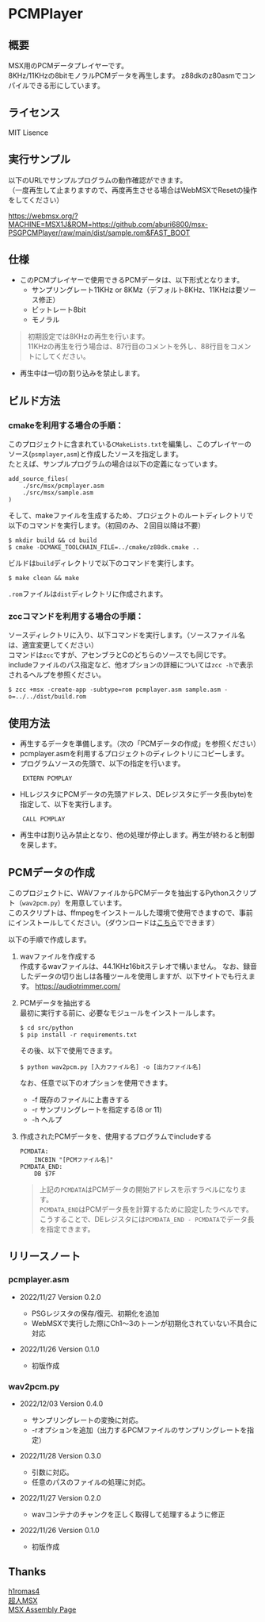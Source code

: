 # PCMPlayer

## 概要

MSX用のPCMデータプレイヤーです。  
8KHz/11KHzの8bitモノラルPCMデータを再生します。
z88dkのz80asmでコンパイルできる形にしています。  

## ライセンス

MIT Lisence

## 実行サンプル

以下のURLでサンプルプログラムの動作確認ができます。  
（一度再生して止まりますので、再度再生させる場合はWebMSXでResetの操作をしてください）

https://webmsx.org/?MACHINE=MSX1J&ROM=https://github.com/aburi6800/msx-PSGPCMPlayer/raw/main/dist/sample.rom&FAST_BOOT

## 仕様

- このPCMプレイヤーで使用できるPCMデータは、以下形式となります。  
    - サンプリングレート11KHz or 8KMz（デフォルト8KHz、11KHzは要ソース修正）
    - ビットレート8bit
    - モノラル
> 初期設定では8KHzの再生を行います。  
> 11KHzの再生を行う場合は、87行目のコメントを外し、88行目をコメントにしてください。
- 再生中は一切の割り込みを禁止します。

## ビルド方法

### cmakeを利用する場合の手順：

このプロジェクトに含まれている`CMakeLists.txt`を編集し、このプレイヤーのソース(`psmplayer,asm`)と作成したソースを指定します。  
たとえば、サンプルプログラムの場合は以下の定義になっています。  
```
add_source_files(
    ./src/msx/pcmplayer.asm
    ./src/msx/sample.asm
)
```

そして、makeファイルを生成するため、プロジェクトのルートディレクトリで以下のコマンドを実行します。（初回のみ、２回目以降は不要）
```
$ mkdir build && cd build
$ cmake -DCMAKE_TOOLCHAIN_FILE=../cmake/z88dk.cmake ..
```

ビルドは`build`ディレクトリで以下のコマンドを実行します。
```
$ make clean && make
```

`.rom`ファイルは`dist`ディレクトリに作成されます。

### zccコマンドを利用する場合の手順：

ソースディレクトリに入り、以下コマンドを実行します。（ソースファイル名は、適宜変更してください）  
コマンドは`zcc`ですが、アセンブラとCのどちらのソースでも同じです。  
includeファイルのパス指定など、他オプションの詳細については`zcc -h`で表示されるヘルプを参照ください。  
```
$ zcc +msx -create-app -subtype=rom pcmplayer.asm sample.asm -o=../../dist/build.rom 
```

## 使用方法

- 再生するデータを準備します。（次の「PCMデータの作成」を参照ください）
- pcmplayer.asmを利用するプロジェクトのディレクトリにコピーします。
- プログラムソースの先頭で、以下の指定を行います。
```
    EXTERN PCMPLAY
```
- HLレジスタにPCMデータの先頭アドレス、DEレジスタにデータ長(byte)を指定して、以下を実行します。
```
    CALL PCMPLAY
```
- 再生中は割り込み禁止となり、他の処理が停止します。再生が終わると制御を戻します。

## PCMデータの作成

このプロジェクトに、WAVファイルからPCMデータを抽出するPythonスクリプト（`wav2pcm.py`）を用意しています。  
このスクリプトは、ffmpegをインストールした環境で使用できますので、事前にインストールしてください。（ダウンロードは[こちら](https://ffmpeg.org/)でできます）  

以下の手順で作成します。
1. wavファイルを作成する  
    作成するwavファイルは、44.1KHz16bitステレオで構いません。
    なお、録音したデータの切り出しは各種ツールを使用しますが、以下サイトでも行えます。
    https://audiotrimmer.com/

1. PCMデータを抽出する  
    最初に実行する前に、必要なモジュールをインストールします。
    ```
    $ cd src/python
    $ pip install -r requirements.txt
    ```
    その後、以下で使用できます。
    ```
    $ python wav2pcm.py [入力ファイル名] -o [出力ファイル名]
    ```
    なお、任意で以下のオプションを使用できます。   
    - -f 既存のファイルに上書きする  
    - -r サンプリングレートを指定する(8 or 11)  
    - -h ヘルプ  

1. 作成されたPCMデータを、使用するプログラムでincludeする
    ```
    PCMDATA:
        INCBIN "[PCMファイル名]"
    PCMDATA_END:
        DB $7F
    ```
    > 上記の`PCMDATA`はPCMデータの開始アドレスを示すラベルになります。  
    > `PCMDATA_END`はPCMデータ長を計算するために設定したラベルです。  
    > こうすることで、DEレジスタには`PCMDATA_END - PCMDATA`でデータ長を指定できます。

## リリースノート

### pcmplayer.asm

- 2022/11/27  Version 0.2.0
    - PSGレジスタの保存/復元、初期化を追加
    - WebMSXで実行した際にCh1〜3のトーンが初期化されていない不具合に対応

- 2022/11/26  Version 0.1.0
    - 初版作成

### wav2pcm.py

- 2022/12/03  Version 0.4.0
    - サンプリングレートの変換に対応。
    - -rオプションを追加（出力するPCMファイルのサンプリングレートを指定）

- 2022/11/28  Version 0.3.0
    - 引数に対応。
    - 任意のパスのファイルの処理に対応。

- 2022/11/27  Version 0.2.0
    - wavコンテナのチャンクを正しく取得して処理するように修正

- 2022/11/26  Version 0.1.0
    - 初版作成

## Thanks
[h1romas4](https://github.com/h1romas4)  
[超人MSX](http://hp.vector.co.jp/authors/VA054130/pcm1dm.html)  
[MSX Assembly Page](http://map.grauw.nl/articles/psg_sample.php)  
